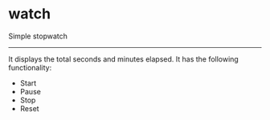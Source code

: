 watch
=====

Simple stopwatch

---


It displays the total seconds and minutes elapsed. It has the following functionality:

* Start
* Pause
* Stop
* Reset